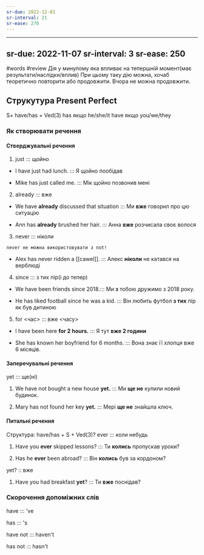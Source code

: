 ```yaml
---
sr-due: 2022-12-01
sr-interval: 21
sr-ease: 270
---
```


---
sr-due: 2022-11-07
sr-interval: 3
sr-ease: 250
---

#words #review
Дія у минулому яка впливає на тепершній момент(має результати/наслідки/вплив)
При цьому таку дію можна, хочаб теоретично повторити або продовжити.
Вчора не можна продовжити.
## Струкутура Present Perfect
S+ have/has + Ved(3)
has якщо he/she/it
have якщо you/we/they
### Як створювати речення

#### Стверджувальні речення
1. just ::: щойно
<!--SR:!2023-01-12,39,260!2022-12-08,4,241-->
-  l have just had lunch. ::: Я щойно пообідав
<!--SR:!2023-01-14,40,261!2022-12-09,4,241-->
- Mike has just called me. ::: Мік щойно позвонив мені
<!--SR:!2022-12-07,4,230!2023-01-10,36,250-->
2. already ::: вже
<!--SR:!2023-01-09,37,250!2023-01-12,39,261-->
- We have **already** discussed that situation ::: Ми **вже** говорил про цю ситуацію
<!--SR:!2023-01-03,31,250!2023-01-14,40,260-->
- Ann has **already** brushed her hair. ::: Анна **вже** розчисала своє волося
<!--SR:!2023-01-10,37,250!2023-01-14,40,261-->
3. never ::: ніколи
<!--SR:!2023-01-14,40,260!2023-01-15,41,261-->
	never не можна використовувати з not!
- Alex has never ridden a [[cawel]]. ::: Алекс **ніколи** не катався на верблюді
<!--SR:!2023-01-01,29,250!2022-12-08,4,241-->
4. since ::: з тих пір(і до тепер)
<!--SR:!2023-01-04,32,250!2023-01-09,37,261-->
-  We have been friends since 2018.::: Ми **з** тобою дружимо з 2018 року.
<!--SR:!2023-01-07,34,250!2023-01-10,38,260-->
-  He has liked football since he was a kid. ::: Він любить футбол **з тих** пір як був дитиною
<!--SR:!2023-01-08,34,250!2022-12-08,4,241-->
5. for <час> ::: вже <часу>
<!--SR:!2023-01-13,39,250!2023-01-08,36,261-->
-  l have been here **for 2 hours.** ::: Я тут **вже 2 години**
<!--SR:!2023-01-06,34,250!2023-01-12,39,261-->
-  She has known her boyfriend for 6 months. ::: Вона знає її хлопця вже 6 місяців.
<!--SR:!2023-01-06,34,250!2023-01-10,38,260-->
#### Заперечувальні речення
yet ::: ще(ні)
<!--SR:!2023-01-14,40,260!2023-01-12,39,260-->
1. We have not bought a new house **yet.** ::: Ми **ще не** купили новий будинок. 
<!--SR:!2023-01-06,33,250!2022-12-08,4,241-->
2. Mary has not found her key **yet.** ::: Мері **ще не** знайшла ключ.
<!--SR:!2023-01-13,39,250!2022-12-31,26,230-->
#### Питальні речення
Структура: have/has + S + Ved(3)?
ever ::: коли небудь
<!--SR:!2022-12-08,4,230!2023-01-15,41,261-->
1. Have you **ever** skipped lessons? ::: Ти **колись** пропускав уроки?
<!--SR:!2023-01-11,37,250!2023-01-12,39,260-->
2. Has he **ever** been abroad? ::: Він **колись** був за кордоном?
<!--SR:!2023-01-08,35,250!2023-01-07,35,261-->
yet? :: вже
<!--SR:!2023-01-12,39,261-->
1. Have you had breakfast **yet**? ::: Ти **вже** поснідав?
<!--SR:!2023-01-07,35,250!2023-01-12,39,260-->
### Скорочення допоміжних слів
have ::: 've
<!--SR:!2023-01-10,38,261!2023-01-15,41,261-->
has ::: 's
<!--SR:!2023-01-06,34,250!2023-01-15,41,261-->
have not ::: haven't
<!--SR:!2023-01-11,37,250!2023-01-10,38,261-->
has not ::: hasn't
<!--SR:!2023-01-06,34,261!2023-03-02,88,281-->

